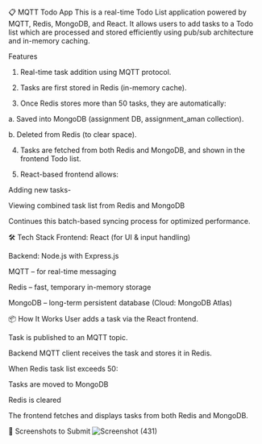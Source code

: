 

📋 MQTT Todo App
This is a real-time Todo List application powered by MQTT, Redis, MongoDB, and React. It allows users to add tasks to a Todo list which are processed and stored efficiently using pub/sub architecture and in-memory caching.

Features
1. Real-time task addition using MQTT protocol.

2. Tasks are first stored in Redis (in-memory cache).

3. Once Redis stores more than 50 tasks, they are automatically:

a. Saved into MongoDB (assignment DB, assignment_aman collection).

b. Deleted from Redis (to clear space).

4. Tasks are fetched from both Redis and MongoDB, and shown in the frontend Todo list.

5. React-based frontend allows:

Adding new tasks-

Viewing combined task list from Redis and MongoDB

 Continues this batch-based syncing process for optimized performance.

🛠 Tech Stack
Frontend: React (for UI & input handling)

Backend: Node.js with Express.js

MQTT – for real-time messaging

Redis – fast, temporary in-memory storage

MongoDB – long-term persistent database (Cloud: MongoDB Atlas)

📦 How It Works
User adds a task via the React frontend.

Task is published to an MQTT topic.

Backend MQTT client receives the task and stores it in Redis.

When Redis task list exceeds 50:

Tasks are moved to MongoDB

Redis is cleared

The frontend fetches and displays tasks from both Redis and MongoDB.

📸 Screenshots to Submit
![Screenshot (431)](https://github.com/user-attachments/assets/3bfe0b1c-9876-448f-8cd6-29de4488e7fd)


